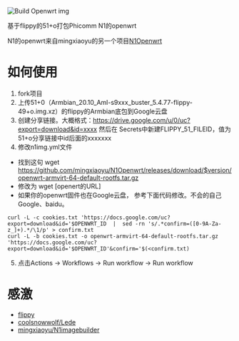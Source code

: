 ![Build Openwrt img](https://github.com/mingxiaoyu/N1imagebuilder/workflows/Build%20Openwrt%20img/badge.svg)

基于flippy的51+o打包Phicomm N1的openwrt

N1的openwrt来自mingxiaoyu的另一个项目[N1Openwrt](https://github.com/mingxiaoyu/N1Openwrt)
# 如何使用

1. fork项目
2. 上传51+0（Armbian_20.10_Aml-s9xxx_buster_5.4.77-flippy-49+o.img.xz）的flippy的Armbian底包到Google云盘
3. 创建分享链接。大概格式：https://drive.google.com/u/0/uc?export=download&id=xxxx 然后在 Secrets中新建FLIPPY_51_FILEID，值为51+o分享链接中id后面的xxxxxxx
4. 修改n1img.yml文件 
  * 找到这句 wget  https://github.com/mingxiaoyu/N1Openwrt/releases/download/$version/openwrt-armvirt-64-default-rootfs.tar.gz
  * 修改为 wget [openert的URL]
  * 如果你的openwrt固件也在Google云盘， 参考下面代码修改。不会的自己Google、baidu。  
  ```
  curl -L -c cookies.txt 'https://docs.google.com/uc?export=download&id='$OPENWRT_ID  |  sed -rn 's/.*confirm=([0-9A-Za-z_]+).*/\1/p' > confirm.txt
  curl -L -b cookies.txt -o openwrt-armvirt-64-default-rootfs.tar.gz  'https://docs.google.com/uc?export=download&id='$OPENWRT_ID'&confirm='$(<confirm.txt) 
  ```
5. 点击Actions -> Workflows -> Run workflow -> Run workflow

# 感激
 * [flippy](https://www.right.com.cn/forum/space-uid-285101.html)
 * [coolsnowwolf/Lede](https://github.com/coolsnowwolf/lede)
 * [mingxiaoyu/N1imagebuilder](https://github.com/mingxiaoyu/N1imagebuilder)
